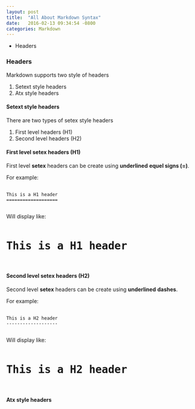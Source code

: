 ```yaml
---
layout: post
title:  "All About Markdown Syntax"
date:   2016-02-13 09:34:54 -0800
categories: Markdown
---
```


* Headers

### Headers

Markdown supports two style of headers

1. Setext style headers
2. Atx style headers

#### Setext style headers

There are two types of setex style headers

1. First level headers (H1)
2. Second level headers (H2)

#### First level setex headers (H1)

First level <b>setex</b> headers can be create using <strong>underlined</strong> <strong>equel signs (=)</strong>.

For example:

<pre>
	<code>
This is a H1 header
===================
	</code>
</pre>

Will display like:

<pre>
<h1>This is a H1 header</h1>
</pre>

#### Second level setex headers (H2)

Second level <b>setex</b> headers can be create using <strong>underlined</strong> <strong>dashes</strong>.

For example:

<pre>
	<code>
This is a H2 header
-------------------
	</code>
</pre>

Will display like:

<pre>
<h1>This is a H2 header</h1>
</pre>

#### Atx style headers